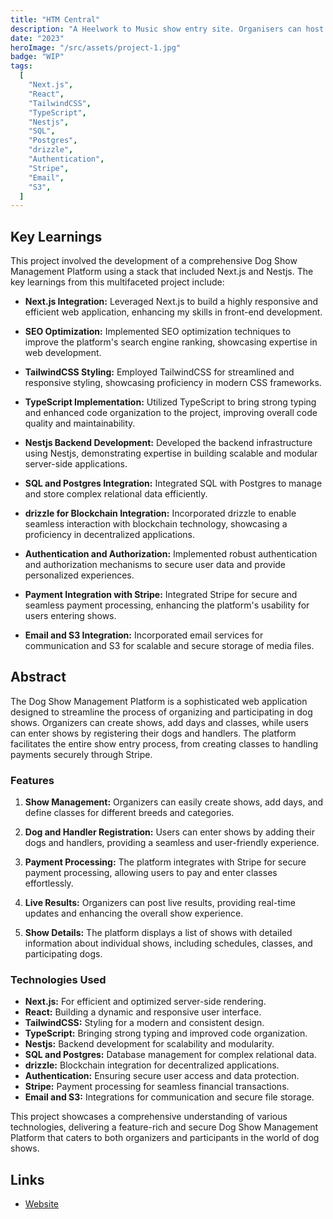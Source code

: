 ```yaml
---
title: "HTM Central"
description: "A Heelwork to Music show entry site. Organisers can host shows and competitors can enter their dogs in the shows."
date: "2023"
heroImage: "/src/assets/project-1.jpg"
badge: "WIP"
tags:
  [
    "Next.js",
    "React",
    "TailwindCSS",
    "TypeScript",
    "Nestjs",
    "SQL",
    "Postgres",
    "drizzle",
    "Authentication",
    "Stripe",
    "Email",
    "S3",
  ]
---
```


## Key Learnings

This project involved the development of a comprehensive Dog Show Management Platform using a stack that included Next.js and Nestjs. The key learnings from this multifaceted project include:

- **Next.js Integration:** Leveraged Next.js to build a highly responsive and efficient web application, enhancing my skills in front-end development.

- **SEO Optimization:** Implemented SEO optimization techniques to improve the platform's search engine ranking, showcasing expertise in web development.

- **TailwindCSS Styling:** Employed TailwindCSS for streamlined and responsive styling, showcasing proficiency in modern CSS frameworks.

- **TypeScript Implementation:** Utilized TypeScript to bring strong typing and enhanced code organization to the project, improving overall code quality and maintainability.

- **Nestjs Backend Development:** Developed the backend infrastructure using Nestjs, demonstrating expertise in building scalable and modular server-side applications.

- **SQL and Postgres Integration:** Integrated SQL with Postgres to manage and store complex relational data efficiently.

- **drizzle for Blockchain Integration:** Incorporated drizzle to enable seamless interaction with blockchain technology, showcasing a proficiency in decentralized applications.

- **Authentication and Authorization:** Implemented robust authentication and authorization mechanisms to secure user data and provide personalized experiences.

- **Payment Integration with Stripe:** Integrated Stripe for secure and seamless payment processing, enhancing the platform's usability for users entering shows.

- **Email and S3 Integration:** Incorporated email services for communication and S3 for scalable and secure storage of media files.

## Abstract

The Dog Show Management Platform is a sophisticated web application designed to streamline the process of organizing and participating in dog shows. Organizers can create shows, add days and classes, while users can enter shows by registering their dogs and handlers. The platform facilitates the entire show entry process, from creating classes to handling payments securely through Stripe.

### Features

1. **Show Management:** Organizers can easily create shows, add days, and define classes for different breeds and categories.

2. **Dog and Handler Registration:** Users can enter shows by adding their dogs and handlers, providing a seamless and user-friendly experience.

3. **Payment Processing:** The platform integrates with Stripe for secure payment processing, allowing users to pay and enter classes effortlessly.

4. **Live Results:** Organizers can post live results, providing real-time updates and enhancing the overall show experience.

5. **Show Details:** The platform displays a list of shows with detailed information about individual shows, including schedules, classes, and participating dogs.

### Technologies Used

- **Next.js:** For efficient and optimized server-side rendering.
- **React:** Building a dynamic and responsive user interface.
- **TailwindCSS:** Styling for a modern and consistent design.
- **TypeScript:** Bringing strong typing and improved code organization.
- **Nestjs:** Backend development for scalability and modularity.
- **SQL and Postgres:** Database management for complex relational data.
- **drizzle:** Blockchain integration for decentralized applications.
- **Authentication:** Ensuring secure user access and data protection.
- **Stripe:** Payment processing for seamless financial transactions.
- **Email and S3:** Integrations for communication and secure file storage.

This project showcases a comprehensive understanding of various technologies, delivering a feature-rich and secure Dog Show Management Platform that caters to both organizers and participants in the world of dog shows.

## Links

- [Website](https://htm-central.co.uk/)
